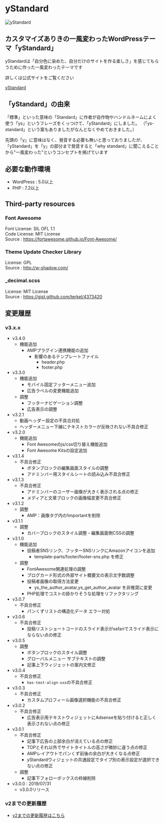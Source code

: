 # yStandard

![yStandard](./screenshot.png "yStandard")

## カスタマイズありきの一風変わったWordPressテーマ「yStandard」

yStandardは「自分色に染めた、自分だけのサイトを作る楽しさ」を感じてもらうために作った一風変わったテーマです

詳しくは公式サイトをご覧ください

[yStandard](https://wp-ystandard.com/)

## 「yStandard」の由来

「標準」といった意味の「Standard」に作者が自作物やハンドルネームによく使う「ys」というフレーズをくっつけて、「yStandard」にしました。
（「ys-standard」という案もありましたがなんとなくやめておきました。）

先頭の「y」に意味はなく、発音する必要も無いと思っておりましたが、「yStandard」を「y」の部分まで発音すると「why standard」に聞こえることから"一風変わった"というコンセプトを掲げています

## 必要な動作環境

- WordPress : 5.0以上
- PHP : 7.2以上

## Third-party resources

### Font Awesome

Font License: SIL OFL 1.1  
Code License: MIT License  
Source      : <https://fortawesome.github.io/Font-Awesome/>

### Theme Update Checker Library

License: GPL  
Source : <http://w-shadow.com/>


### \_decimal.scss

License: MIT License  
Source : <https://gist.github.com/terkel/4373420>

## 変更履歴

### v3.x.x
- v3.4.0
  - 機能追加
    - AMPプラグイン連携機能の追加
      - 影響のあるテンプレートファイル
        - header.php
        - footer.php
- v3.3.0
  - 機能追加
    - モバイル固定フッターメニュー追加
    - 広告ラベルの変更機能追加
  - 調整
    - フッターナビゲーション調整
    - 広告表示の調整
- v3.2.1
  - 動画ヘッダー設定の不具合対処
  - ヘッダーメニュー下線にテキストカラーが反映されない不具合修正
- v3.2.0
  - 機能追加
    - Font Awesomeのjs/css切り替え機能追加
    - Font Awesome Kitsの設定追加
- v3.1.4
  - 不具合修正
    - ボタンブロックの編集画面スタイルの調整
    - アドミンバー用スタイルシートの読み込み不具合修正
- v3.1.3
  - 不具合修正
    - アドミンバーのユーザー画像が大きく表示される点の修正
    - メディアと文章ブロックの画像幅変更不具合修正
- v3.1.2
  - 調整
    - AMP：画像タグ内の!importantを削除
- v3.1.1
  - 調整
    - カバーブロックのスタイル調整・編集画面側CSSの調整
- v3.1.0
  - 機能追加
    - 投稿者SNSリンク、フッターSNSリンクにAmazonアイコンを追加
      - template-parts/footer/footer-sns.php を修正
  - 調整
    - FontAwesome関連処理の調整
    - ブログカード形式の外部サイト概要文の表示文字数調整
    - 投稿者画像の取得方法変更
      - ys_the_author_avatar,ys_get_author_avatar を非推奨に変更
    - PHP処理でコストの掛かりそうな処理をリファクタリング
- v3.0.7
  - 不具合修正
    - パンくずリストの構造化データ エラー対処
- v3.0.6
  - 不具合修正
    - 投稿リストショートコードのスライド表示がsafariでスライド表示にならない点の修正
- v3.0.5
  - 調整
    - ボタンブロックのスタイル調整
    - グローバルメニュー サブテキストの調整
    - 記事上下ウィジェットの案内文修正
- v3.0.4
  - 不具合修正
    - `has-text-align-xxx`の不具合修正
- v3.0.3
  - 不具合修正
    - カスタムプロフィール画像選択機能の不具合修正
- v3.0.2
  - 不具合修正
    - 広告表示用テキストウィジェットにAdsenseを貼り付けると正しく表示されない点の修正
- v3.0.1
  - 不具合修正
    - 記事下広告の上部余白が消えている点の修正
    - TOPとそれ以外でサイトタイトルの高さが微妙に違う点の修正
    - AMPレイアウトでパンくず前後の余白が大きくなる点修正
    - yStandardウィジェットの共通設定でタイプ別の表示設定が選択できない点の修正
  - 調整
    - 記事下フォローボックスの枠線削除
- v3.0.0 : 2019/07/31
  - v3.0.0リリース
  
### v2までの更新履歴

- [v2までの更新履歴はこちら](./docs/md/history.md)
